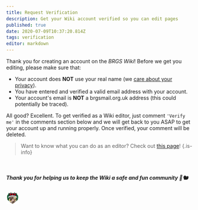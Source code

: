 ```yaml
---
title: Request Verification
description: Get your Wiki account verified so you can edit pages
published: true
date: 2020-07-09T10:37:20.814Z
tags: verification
editor: markdown
---
```


Thank you for creating an account on the *BRGS Wiki*!
Before we get you editing, please make sure that:
- Your account does **NOT** use your real name (we [care about your privacy](/privacy)).
- You have entered and verified a valid email address with your account.
- Your account's email is **NOT** a brgsmail.org.uk address (this could potentially be traced).

All good? Excellent. To get verified as a Wiki editor, just comment `'Verify me'` in the comments section below and we will get back to you ASAP to get your account up and running properly. Once verified, your comment will be deleted.

> Want to know what you can do as an editor? Check out [this page](/editing/hierarchy)!
{.is-info}

<br>

##### *Thank you for helping us to keep the Wiki a safe and fun community* 🙌🐿

![Wiki Logo](/logo.png)